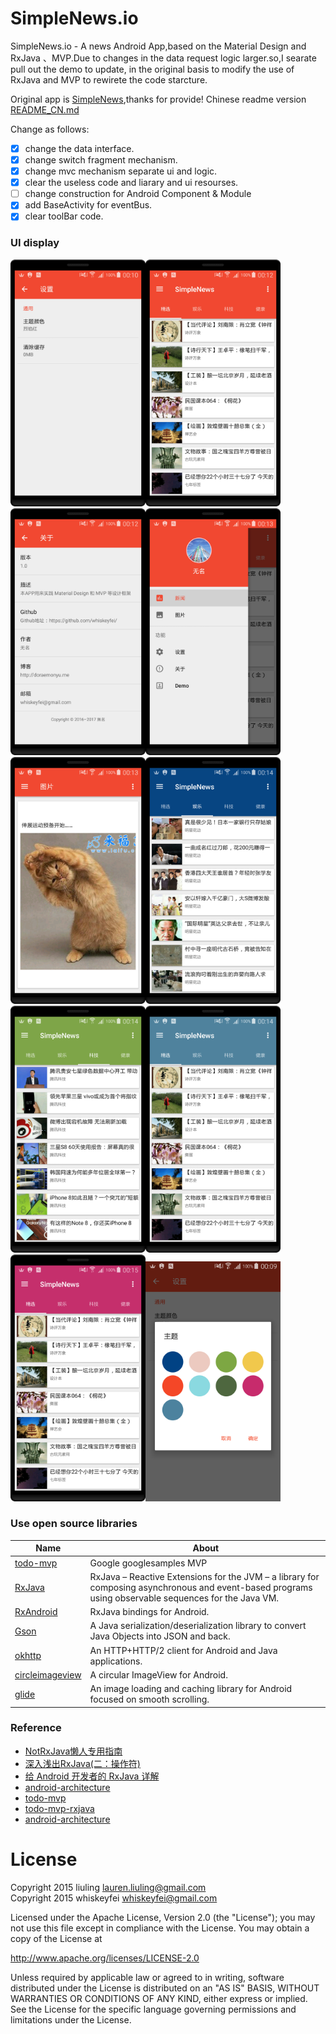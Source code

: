 # SimpleNews.io

SimpleNews.io - A news Android App,based on the Material Design and RxJava 、MVP.Due to changes in the data request logic larger.so,I searate pull out the demo to update, in the original basis to modify the use of RxJava and MVP to rewirete the code starcture.

Original app is [SimpleNews](https://github.com/liuling07/SimpleNews),thanks for provide!
Chinese readme version [README_CN.md](/README_CN.md)

Change as follows:

- [x] change the data interface.
- [x] change switch fragment mechanism.
- [x] change mvc mechanism separate ui and logic.
- [x] clear the useless code and liarary and ui resourses.
- [ ] change construction for Android Component & Module
- [x] add BaseActivity for eventBus.
- [x] clear toolBar code.

### UI display

<img src="screenshot/simple_1.jpg" width=216/><img src="screenshot/simple_2.jpg" width=216/><img src="screenshot/simple_3.jpg" width=216/><img src="screenshot/simple_4.jpg" width=216/><img src="screenshot/simple_5.jpg" width=216/><img src="screenshot/simple_6.jpg" width=216/><img src="screenshot/simple_7.jpg" width=216/><img src="screenshot/simple_8.jpg" width=216/><img src="screenshot/simple_9.jpg" width=216/><img src="screenshot/simple_10.png" width=216/>

### Use open source libraries

Name | About
------- | -------
[todo-mvp](https://github.com/googlesamples/android-architecture/tree/todo-mvp/)  | Google googlesamples MVP
[RxJava](https://github.com/ReactiveX/RxJava) | RxJava – Reactive Extensions for the JVM – a library for composing asynchronous and event-based programs using observable sequences for the Java VM.
[RxAndroid](https://github.com/ReactiveX/RxAndroid) | RxJava bindings for Android.
[Gson](https://github.com/google/gson) | A Java serialization/deserialization library to convert Java Objects into JSON and back.
[okhttp](https://github.com/square/okhttp) |  An HTTP+HTTP/2 client for Android and Java applications.
[circleimageview](https://github.com/hdodenhof/CircleImageView) | A circular ImageView for Android.
[glide](https://github.com/bumptech/glide) | An image loading and caching library for Android focused on smooth scrolling.

### Reference

* [NotRxJava懒人专用指南](http://www.devtf.cn/?p=323)
* [深入浅出RxJava(二：操作符)](https://github.com/lzyzsd/Awesome-RxJava?hmsr=toutiao.io&utm_medium=toutiao.io&utm_source=toutiao.io)
* [给 Android 开发者的 RxJava 详解](http://gank.io/post/560e15be2dca930e00da1083#toc_1)
* [android-architecture](https://github.com/googlesamples/android-architecture) 
* [todo-mvp](https://github.com/googlesamples/android-architecture/tree/todo-mvp/) 
* [todo-mvp-rxjava](https://github.com/googlesamples/android-architecture/tree/todo-mvp-rxjava/)
* [android-architecture](https://github.com/googlesamples/android-architecture)

# License
Copyright 2015 liuling <lauren.liuling@gmail.com><br/>
Copyright 2015 whiskeyfei <whiskeyfei@gmail.com><br/>

Licensed under the Apache License, Version 2.0 (the "License");
you may not use this file except in compliance with the License.
You may obtain a copy of the License at

   http://www.apache.org/licenses/LICENSE-2.0

Unless required by applicable law or agreed to in writing, software
distributed under the License is distributed on an "AS IS" BASIS,
WITHOUT WARRANTIES OR CONDITIONS OF ANY KIND, either express or implied.
See the License for the specific language governing permissions and
limitations under the License.
